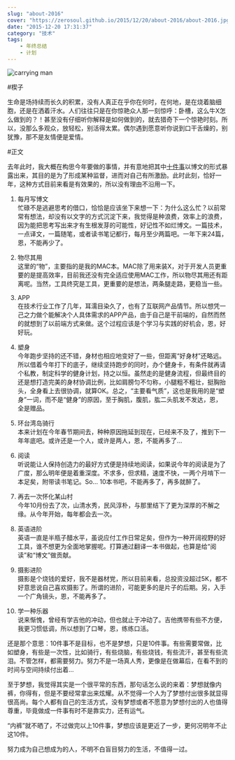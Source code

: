 ```yaml
---
slug: "about-2016"
cover: "https://zerosoul.github.io/2015/12/20/about-2016/about-2016.jpg"
date: "2015-12-20 17:31:37"
category: "技术"
tags:
    - 年终总结
    - 计划
---
```

![carrying man](https://zerosoul.github.io/2015/12/20/about-2016/about-2016.jpg)

#楔子

生命是场持续而长久的积累，没有人真正在乎你在何时，在何地，是在烧着脑细胞，还是在洒着汗水。人们往往只是在你惊艳众人那一刻惊呼：卧槽，这么牛X怎么做到的？！甚至没有仔细听你解释是如何做到的，就去猎奇下一个惊艳时刻。所以，没那么多观众，放轻松，别活得太累。偶尔遇到愿意听你说到口干舌燥的，别犹豫，那不是友情便是爱情。

#正文

去年此时，我大概在构思今年要做的事情，并有意地把其中[十件事](https://zerosoul.github.io/2015/02/01/against-the-flow/)以博文的形式暴露出来，其目的是为了形成某种监督，进而对自己有所激励。此时此刻，恰好一年，这种方式目前来看是有效果的，所以没有理由不沿用一下。

1.  每月写博文  
    忙碌不是逃避思考的借口，恰恰是应该坐下来想一下：为什么这么忙？以前常常有想法，却没有以文字的方式沉淀下来，我觉得是种浪费，效率上的浪费，因为能把思考写出来才有生根发芽的可能性，好记性不如烂博文。一篇技术，一点译文，一篇随笔，或者读书笔记都行，每月至少两篇吧。一年下来24篇，恩，不能再少了。
    
2.  物尽其用  
    这里的“物”，主要指的是我的MAC本。MAC除了用来装X，对于开发人员更重要的是提高效率，目前我还没有完全适应使用MAC工作，所以物尽其用还有距离呢。当然，工具终究是工具，更重要的是想法，两条腿走路，更稳当一些。
    
3.  APP  
    在技术行业工作了几年，耳濡目染久了，也有了互联网产品情节。所以想凭一己之力做个能解决个人具体需求的APP产品，由于自己是干前端的，自然而然的就想到了以前端方式来做。这个过程应该是个学习与实践的好机会，恩，好好玩。
    
4.  塑身  
    今年跑步坚持的还不错，身材也相应地变好了一些，但距离“好身材”还略远。所以借着今年打下的底子，继续坚持跑步的同时，办个健身卡，有条件就再请个私教，制定科学的健身计划，持之以恒。虽然走的是健身流程，但最终目的还是想打造完美的身材协调比例，比如肩膀匀不匀称，小腿粗不粗壮，挺胸抬头，全身看上去很协调，就算OK。总之，“主要看气质”，这也是我用的是“塑身”一词，而不是“健身”的原因，至于胸肌，腹肌，肱二头肌发不发达，恩，全是赠品。
    
5.  环台湾岛骑行  
    本来计划在今年春节期间去，种种原因拖延到现在，已经来不及了，推到下一年年底吧。或许还是一个人，或许是两人，恩，不能再多了…
    
6.  阅读  
    听说能让人保持创造力的最好方式便是持续地阅读，如果说今年的阅读是为了广度，那么明年便是着重深度。不求多，但求精，速度不快，一两个月啃下一本足矣，附带读书笔记。So… 10本书吧，不能再多了，再多就醉了。
    
7.  再去一次怀化某山村  
    今年10月份去了次，山清水秀，民风淳朴，与那里结下了更为深厚的不解之缘。从今年开始，每年都会去一次。
    
8.  英语进阶  
    英语一直是半瓶子醋水平，虽说应付工作日常足矣，但作为一种开阔视野的好工具，谁不想更为全面地掌握呢。打算通过翻译一本书做起，也算是给“阅读”和“博文”做贡献。
    
9.  摄影进阶  
    摄影是个烧钱的爱好，我不是器材党，所以目前来看，总投资没超过5K，都不好意思说自己喜欢摄影了。所谓的进阶，可能更多的是片子的后期。另，入手一个广角镜头，恩，不能再多了。
    
10.  学一种乐器  
    说来惭愧，曾经有学吉他的冲动，但也就止于冲动了。吉他携带有些不方便，我更习惯低调，所以想到了口琴，恩，练练口活。
    

还是那个意思：10件事不是目标，也不是梦想，只是10件事。有些需要常做，比如塑身，有些是一次性，比如骑行，有些烧脑，有些烧钱，有些流汗，甚至有些流泪。不管怎样，都需要努力。努力不是一场真人秀，更像是在做幕后，在看不到的时间与空间持续付出着…

至于梦想，我觉得其实是一个很平常的东西，那句话怎么说的来着：梦想就像内裤，你得有，但是不要经常拿出来炫耀。从不觉得一个人为了梦想付出很多就显得很高尚。每个人都有自己的生活方式，没有梦想或者不愿意为梦想付出的人也值得尊重，毕竟做成一件事有时不是靠实力，还有运气。

“内裤”就不晒了，不过做完以上10件事，梦想应该是更近了一步，更何况明年不止这10件。

努力成为自己想成为的人，不明不白盲目努力的生活，不值得一过。
